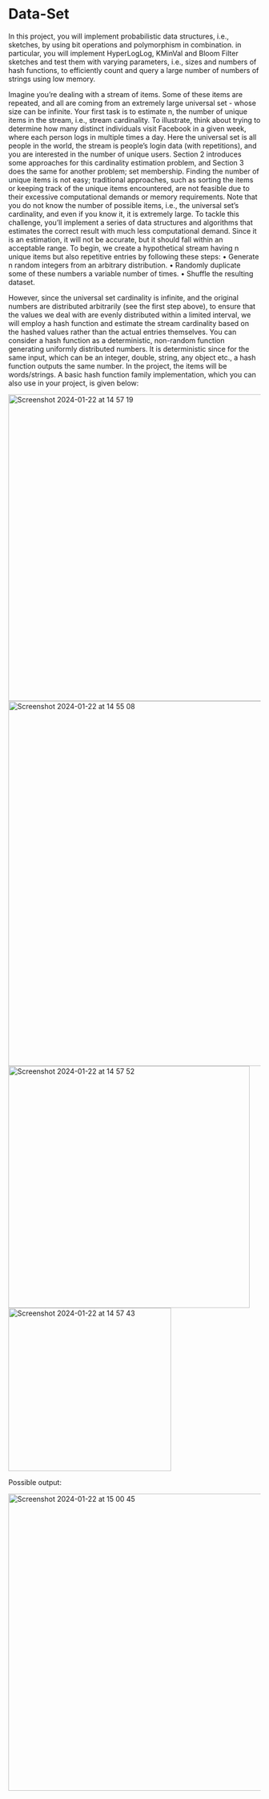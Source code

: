# Data-Set

In this project, you will implement probabilistic data structures, i.e., sketches, by using bit operations and polymorphism in combination. in particular, you will implement HyperLogLog, KMinVal and Bloom Filter sketches and test them with varying parameters, i.e., sizes and numbers of hash functions, to efficiently count and query a large number of numbers of strings using low memory.

Imagine you’re dealing with a stream of items. Some of these items are repeated, and all are coming from an extremely large universal set - whose size can be infinite. Your first task is to estimate n, the number of unique items in the stream, i.e., stream cardinality. To illustrate, think about trying to determine how many distinct individuals visit Facebook in a given week, where each person logs in multiple times a day. Here the universal set is all people in the world, the stream is people’s login data (with repetitions), and you are interested in the number of unique users. Section 2 introduces some approaches for this cardinality estimation problem, and Section 3 does the same for another problem; set membership.
Finding the number of unique items is not easy; traditional approaches, such as sorting the items or keeping track of the unique items encountered, are not feasible due to their excessive computational demands or memory requirements. Note that you do not know the number of possible items, i.e., the universal set’s cardinality, and even if you know it, it is extremely large. To tackle this challenge, you’ll implement a series of data structures and algorithms that estimates the correct result with much less computational demand. Since it is an estimation, it will not be accurate, but it should fall within an acceptable range. To begin, we create a hypothetical stream having n unique items but also repetitive entries by following these steps:
• Generate n random integers from an arbitrary distribution.
• Randomly duplicate some of these numbers a variable number of times.
• Shuffle the resulting dataset.

However, since the universal set cardinality is infinite, and the original numbers are distributed arbitrarily (see the first step above), to ensure that the values we deal with are evenly distributed within a limited interval, we will employ a hash function and estimate the stream cardinality based on the hashed values rather than the actual entries themselves. You can consider a hash function as a deterministic, non-random function generating uniformly distributed numbers. It is deterministic since for the same input, which can be an integer, double, string, any object etc., a hash function outputs the same number. In the project, the items will be words/strings. A basic hash function family implementation, which you can also use in your project, is given below:

<img width="611" alt="Screenshot 2024-01-22 at 14 57 19" src="https://github.com/suleymanbrbr/Data-Set/assets/111366311/48b4a6c9-1f32-4b37-9ede-080b053418a7">

<img width="727" alt="Screenshot 2024-01-22 at 14 55 08" src="https://github.com/suleymanbrbr/Data-Set/assets/111366311/84f03d9c-f486-4c57-84a2-37cfc89029da">

<img width="482" alt="Screenshot 2024-01-22 at 14 57 52" src="https://github.com/suleymanbrbr/Data-Set/assets/111366311/02659d32-0634-40cf-961f-d8d35a2860f7">

<img width="325" alt="Screenshot 2024-01-22 at 14 57 43" src="https://github.com/suleymanbrbr/Data-Set/assets/111366311/65b98fb6-6c91-447d-a3c2-62f432cdb820">

Possible output:

<img width="592" alt="Screenshot 2024-01-22 at 15 00 45" src="https://github.com/suleymanbrbr/Data-Set/assets/111366311/4a1e9fe8-6da4-41ca-a68f-e4c19b3ea222">

